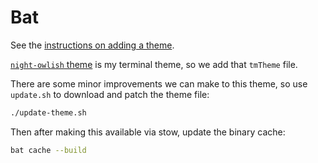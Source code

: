 # Bat

See the [instructions on adding a theme](https://github.com/sharkdp/bat#adding-new-themes).

[`night-owlish` theme](https://github.com/batpigandme/night-owlish) is my terminal theme, so we add that `tmTheme` file.

There are some minor improvements we can make to this theme, so use `update.sh` to download and patch the theme file:

```bash
./update-theme.sh
```

Then after making this available via stow, update the binary cache:

```sh
bat cache --build
```
